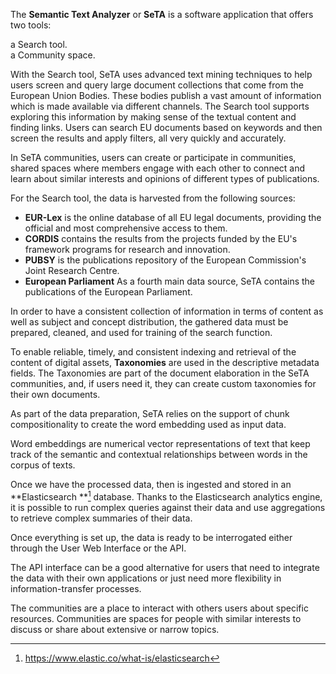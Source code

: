 The **Semantic Text Analyzer** or **SeTA** is a software application that offers two tools:

a Search tool.     
a Community space.

With the Search tool, SeTA uses advanced text mining techniques to help users screen and query large document collections that come from the European Union Bodies. These bodies publish a vast amount of information which is made available via different channels. The Search tool supports exploring this information by making sense of the textual content and finding links. Users can search EU documents based on keywords and then screen the results and apply filters, all very quickly and accurately.   

In SeTA communities, users can create or participate in communities, shared spaces where members engage with each other to connect and learn about similar interests and opinions of different types of publications. 
  

For the Search tool, the data is harvested from the following sources:

<!-- ![Screenshot](./img/data_sources.png) -->

- **EUR-Lex** is the online database of all EU legal documents, providing the official and most comprehensive access to them.      
- **CORDIS** contains the results from the projects funded by the EU's framework programs for research and innovation.      
- **PUBSY** is the publications repository of the European Commission's Joint Research Centre.     
- **European Parliament** As a fourth main data source, SeTA contains the publications of the European Parliament.     

In order to have a consistent collection of information in terms of content as well as subject and concept distribution, the gathered data must be prepared, cleaned, and used for training of the search function.              

To enable reliable, timely, and consistent indexing and retrieval of the content of digital assets, **Taxonomies** are used in the descriptive metadata fields. The Taxonomies are part of the document elaboration in the SeTA communities, and, if users need it, they can create custom taxonomies for their own documents.           

As part of the data preparation, SeTA relies on the support of chunk compositionality to create the word embedding used as input data.      
    
Word embeddings are numerical vector representations of text that keep track of the semantic and contextual relationships between words in the corpus of texts.   

Once we have the processed data, then is ingested and stored in an **Elasticsearch **[^1] database.  Thanks to the Elasticsearch analytics engine, it is possible to run complex queries against their data and use aggregations to retrieve complex summaries of their data.

Once everything is set up, the data is ready to be interrogated either through the User Web Interface or the API.

The API interface can be a good alternative for users that need to integrate the data with their own applications or just need more flexibility in information-transfer processes.

The communities are a place to interact with others users about specific resources. Communities are spaces for people with similar interests to discuss or share about extensive or narrow topics.


[^1]:https://www.elastic.co/what-is/elasticsearch
